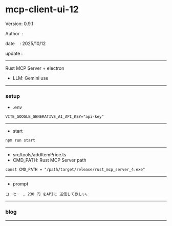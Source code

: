 ﻿# mcp-client-ui-12

 Version: 0.9.1

 Author  : 

 date    : 2025/10/12
 
 update  :

***

Rust MCP Server + electron

* LLM: Gemini use

***
### setup

* .env

```
VITE_GOOGLE_GENERATIVE_AI_API_KEY="api-key"
```
***
* start

```
npm run start
```
***

* src/tools/addItemPrice.ts
* CMD_PATH: Rust MCP Server path

```
const CMD_PATH = "/path/target/release/rust_mcp_server_4.exe"
```

***
* prompt

```
コーヒー , 230 円 をAPIに 送信して欲しい。
```
***
### blog 

***

